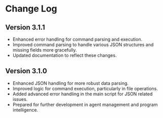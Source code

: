 
# Change Log

## Version 3.1.1
- Enhanced error handling for command parsing and execution.
- Improved command parsing to handle various JSON structures and missing fields more gracefully.
- Updated documentation to reflect these changes.

## Version 3.1.0
- Enhanced JSON handling for more robust data parsing.
- Improved logic for command execution, particularly in file operations.
- Added advanced error handling in the main script for JSON related issues.
- Prepared for further development in agent management and program intelligence.
